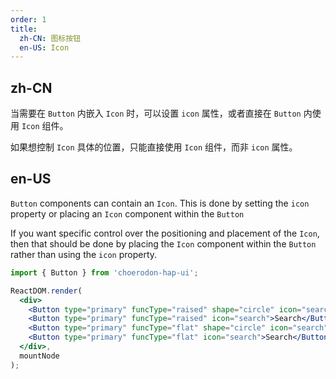 ```yaml
---
order: 1
title:
  zh-CN: 图标按钮
  en-US: Icon
---
```


## zh-CN

当需要在 `Button` 内嵌入 `Icon` 时，可以设置 `icon` 属性，或者直接在 `Button` 内使用 `Icon` 组件。

如果想控制 `Icon` 具体的位置，只能直接使用 `Icon` 组件，而非 `icon` 属性。

## en-US

`Button` components can contain an `Icon`. This is done by setting the `icon` property or placing an `Icon` component within the `Button`

If you want specific control over the positioning and placement of the `Icon`, then that should be done by placing the `Icon` component within the `Button` rather than using the `icon` property.

````jsx
import { Button } from 'choerodon-hap-ui';

ReactDOM.render(
  <div>
    <Button type="primary" funcType="raised" shape="circle" icon="search" />
    <Button type="primary" funcType="raised" icon="search">Search</Button>
    <Button type="primary" funcType="flat" shape="circle" icon="search" />
    <Button type="primary" funcType="flat" icon="search">Search</Button>
  </div>,
  mountNode
);
````
